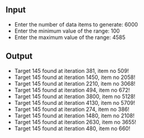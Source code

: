 ## Input

- Enter the number of data items to generate: 6000
- Enter the minimum value of the range: 100
- Enter the maximum value of the range: 4585

## Output

- Target 145 found at iteration 381, item no 509!
- Target 145 found at iteration 1450, item no 2058!
- Target 145 found at iteration 2210, item no 3068!
- Target 145 found at iteration 494, item no 672!
- Target 145 found at iteration 3800, item no 5128!
- Target 145 found at iteration 4130, item no 5709!
- Target 145 found at iteration 274, item no 386!
- Target 145 found at iteration 1480, item no 2108!
- Target 145 found at iteration 2630, item no 3655!
- Target 145 found at iteration 480, item no 660!
